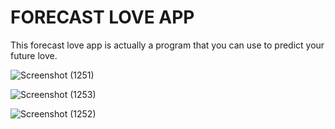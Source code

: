 <h1> FORECAST LOVE APP </h1>

<p>This forecast love app is actually a program that you can use to predict your future love.</p>

![Screenshot (1251)](https://user-images.githubusercontent.com/125409221/229795394-a68d31b9-acb6-44e8-a7dd-3b956e00270a.png)

![Screenshot (1253)](https://user-images.githubusercontent.com/125409221/229795423-e6327644-f365-4ff6-844d-fab7df2461c7.png)

![Screenshot (1252)](https://user-images.githubusercontent.com/125409221/229795410-ab7e9155-b918-4d05-9d39-e8adedd868db.png)

